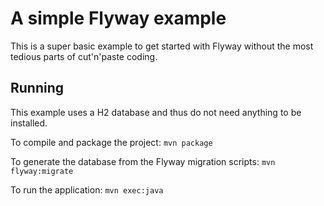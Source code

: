 # A simple Flyway example

This is a super basic example to get started with Flyway without the most
tedious parts of cut'n'paste coding.

## Running

This example uses a H2 database and thus do not need anything to be installed.

To compile and package the project:
`mvn package`

To generate the database from the Flyway migration scripts:
`mvn flyway:migrate`

To run the application:
`mvn exec:java`
